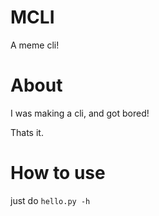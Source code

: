 # MCLI
A meme cli!

# About
I was making a cli, and got bored!

Thats it.

# How to use

just do ```hello.py -h```
